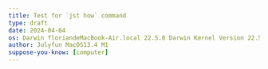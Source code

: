 ```yaml
---
title: Test for `jst how` command
type: draft
date: 2024-04-04
os: Darwin floriandeMacBook-Air.local 22.5.0 Darwin Kernel Version 22.5.0: Mon Apr 24 20:53:44 PDT 2023; root:xnu-8796.121.2~5/RELEASE_ARM64_T8103 arm64
author: Julyfun MacOS13.4 M1
suppose-you-know: [computer]
---
```


